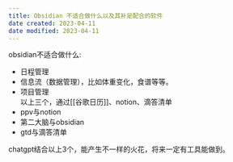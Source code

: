 ```yaml
---
title: Obsidian 不适合做什么以及其补足配合的软件
date created: 2023-04-11
date modified: 2023-04-11
---
```


obsidian不适合做什么:  

- 日程管理  
- 信息流（数据管理），比如体重变化，食谱等等。  
- 项目管理  
以上三个，通过[[谷歌日历]]、notion、滴答清单
- ppv与notion  
- 第二大脑与obsidian  
- gtd与滴答清单

chatgpt结合以上3个，能产生不一样的火花，将来一定有工具能做到。
